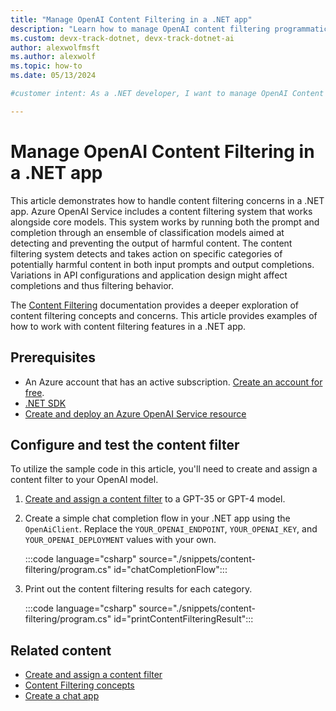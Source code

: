 ```yaml
---
title: "Manage OpenAI Content Filtering in a .NET app"
description: "Learn how to manage OpenAI content filtering programmatically in a .NET app using the OpenAI client library."
ms.custom: devx-track-dotnet, devx-track-dotnet-ai
author: alexwolfmsft
ms.author: alexwolf
ms.topic: how-to
ms.date: 05/13/2024

#customer intent: As a .NET developer, I want to manage OpenAI Content Filtering in a .NET app

---
```


# Manage OpenAI Content Filtering in a .NET app

This article demonstrates how to handle content filtering concerns in a .NET app. Azure OpenAI Service includes a content filtering system that works alongside core models. This system works by running both the prompt and completion through an ensemble of classification models aimed at detecting and preventing the output of harmful content. The content filtering system detects and takes action on specific categories of potentially harmful content in both input prompts and output completions. Variations in API configurations and application design might affect completions and thus filtering behavior.

The [Content Filtering](/azure/ai-services/openai/concepts/content-filter) documentation provides a deeper exploration of content filtering concepts and concerns. This article provides examples of how to work with content filtering features in a .NET app.

## Prerequisites

* An Azure account that has an active subscription. [Create an account for free](https://azure.microsoft.com/free/?WT.mc_id=A261C142F).
* [.NET SDK](https://dotnet.microsoft.com/download/visual-studio-sdks)
* [Create and deploy an Azure OpenAI Service resource](/azure/ai-services/openai/how-to/create-resource)

## Configure and test the content filter

To utilize the sample code in this article, you'll need to create and assign a content filter to your OpenAI model.

1. [Create and assign a content filter](/azure/ai-services/openai/how-to/content-filters) to a GPT-35 or GPT-4 model.

1. Create a simple chat completion flow in your .NET app using the `OpenAiClient`. Replace the `YOUR_OPENAI_ENDPOINT`, `YOUR_OPENAI_KEY`, and `YOUR_OPENAI_DEPLOYMENT` values with your own.

    :::code language="csharp" source="./snippets/content-filtering/program.cs" id="chatCompletionFlow":::

1. Print out the content filtering results for each category.

    :::code language="csharp" source="./snippets/content-filtering/program.cs" id="printContentFilteringResult":::

## Related content

* [Create and assign a content filter](/azure/ai-services/openai/how-to/content-filters)
* [Content Filtering concepts](/azure/ai-services/openai/concepts/content-filter)
* [Create a chat app](../quickstarts/quickstart-openai-summarize-text.md)
